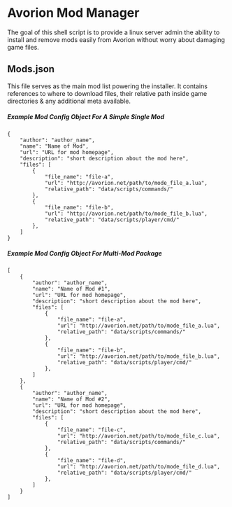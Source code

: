 # Avorion Mod Manager


The goal of this shell script is to provide a linux server admin the ability to install and remove mods easily from Avorion without worry about damaging game files.



## Mods.json

This file serves as the main mod list powering the installer.  It contains references to where to download files, their relative path inside game directories & any additional meta available.


##### Example Mod Config Object For A Simple Single Mod

```
{
	"author": "author_name",
	"name": "Name of Mod", 
	"url": "URL for mod homepage",
	"description": "short description about the mod here",
	"files": [
		{
			"file_name": "file-a",
			"url": "http://avorion.net/path/to/mode_file_a.lua",
			"relative_path": "data/scripts/commands/"
		},
		{
			"file_name": "file-b",
			"url": "http://avorion.net/path/to/mode_file_b.lua",
			"relative_path": "data/scripts/player/cmd/"
		},
	]
}
```

##### Example Mod Config Object For Multi-Mod Package

```
[
	{
		"author": "author_name",
		"name": "Name of Mod #1", 
		"url": "URL for mod homepage",
		"description": "short description about the mod here",
		"files": [
			{
				"file_name": "file-a",
				"url": "http://avorion.net/path/to/mode_file_a.lua",
				"relative_path": "data/scripts/commands/"
			},
			{
				"file_name": "file-b",
				"url": "http://avorion.net/path/to/mode_file_b.lua",
				"relative_path": "data/scripts/player/cmd/"
			},
		]
	},
	{
		"author": "author_name",
		"name": "Name of Mod #2", 
		"url": "URL for mod homepage",
		"description": "short description about the mod here",
		"files": [
			{
				"file_name": "file-c",
				"url": "http://avorion.net/path/to/mode_file_c.lua",
				"relative_path": "data/scripts/commands/"
			},
			{
				"file_name": "file-d",
				"url": "http://avorion.net/path/to/mode_file_d.lua",
				"relative_path": "data/scripts/player/cmd/"
			},
		]
	}
]
```
